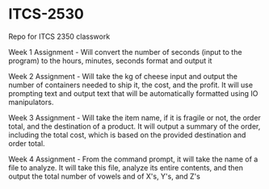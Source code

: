 # ITCS-2530
Repo for ITCS 2350 classwork

Week 1 Assignment - Will convert the number of seconds (input to the program) to the hours, minutes, seconds format and output it



Week 2 Assignment - Will take the kg of cheese input and output the number of containers needed to ship it, the cost, and the profit.
                    It will use prompting text and output text that will be automatically formatted using IO manipulators.
    
    
Week 3 Assignment - Will take the item name, if it is fragile or not, the order total, and the destination of a product. It will output a summary of the order, including the total cost, which is based on the provided destination and order total. 



Week 4 Assignment - From the command prompt, it will take the name of a file to analyze. It will take this file, analyze its entire contents, and then output the total number of vowels and of X's, Y's, and Z's 
